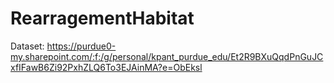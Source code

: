 # RearragementHabitat


Dataset: https://purdue0-my.sharepoint.com/:f:/g/personal/kpant_purdue_edu/Et2R9BXuQqdPnGuJCxfIFawB6Zi92PxhZLQ6To3EJAinMA?e=ObEksl
